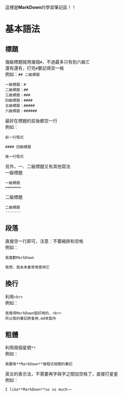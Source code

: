 這裡是**MarkDown**的學習筆記區！！

基本語法
=======


## 標題

幾級標題就用幾個`#`，不過最多只有到六級ㄛ<br>
還有還有，打完`#`要記得空一格<br>
例如：`## 二級標題`
  ```
  一級標題：#
  二級標題：##
  三級標題：###
  四級標題：####
  五級標題：#####
  六級標題：######
  ```
最好在標題的前後都空一行<BR>
例如：
  ```
  前一行程式

  #### 四級標題

  後一行程式
  ```
另外，一、二級標題又有其他寫法<BR>
一級標題
  ```
  一級標題
  =======
  ```
二級標題
  ```
  二級標題
  -------
  ```
  
  
## 段落
  
直接空一行即可，注意：不要縮排和空格<BR>
例如：
  ```
  我喜歡MarkDown
  
  我想，我未來會常常使用它
  ```
  

## 換行
  
利用`<br>`<br>
例如：
  ```
  我覺得MarkDown挺好用的，<br>
  所以我的筆記將會用.md來製作
  ```
  
  
## 粗體
  
利用兩個星號`**`<br>
例如：
  ```
  我要用**MarkDown**做程式相關的筆記
  ```
英文的表示法，不需要再字與字之間加空格了，直接打星星<br>
例如：
  ```
  I like**MarkDown**so so much~~
  ```
  


  

  
  
  
  
  
  
  
  
  
  
  
  
  
  
